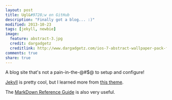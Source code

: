 ```yaml
---
layout: post
title: Ugl&#9728;w on GitHub
description: "Finally got a blog... :)"
modified: 2013-10-23
tags: [jekyll, newbie]
image:
  feature: abstract-3.jpg
  credit: dargadgetz
  creditlink: http://www.dargadgetz.com/ios-7-abstract-wallpaper-pack-for-iphone-5-and-ipod-touch-retina/
comments: true
share: true
---
```


A blog site that's not a pain-in-the-@#$@ to setup and configure!

[Jekyll](http://jekyllrb.com/) is pretty cool, but I learned more from [this theme](http://mmistakes.github.io/hpstr-jekyll-theme/theme-setup/).

The [MarkDown Reference Guide](http://daringfireball.net/projects/markdown/basics) is also very useful.
